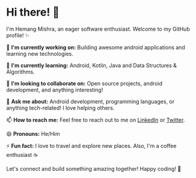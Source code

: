 # Hi there! 👋

I'm Hemang Mishra, an eager software enthusiast. Welcome to my GitHub profile! ✨

🔭 **I'm currently working on:** Building awesome android applications and learning new technologies.

🌱 **I'm currently learning:** Android, Kotlin, Java and Data Structures & Algorithms.

👯 **I'm looking to collaborate on:** Open source projects, android development, and anything interesting!

💬 **Ask me about:** Android development, programming languages, or anything tech-related! I love helping others.

📫 **How to reach me:** Feel free to reach out to me on [LinkedIn](https://www.linkedin.com/in/hemang-mishra-136949235/) or [Twitter](https://twitter.com/HemangMishra10).

😄 **Pronouns:** He/Him

⚡ **Fun fact:** I love to travel and explore new places. Also, I'm a coffee enthusiast ☕️

Let's connect and build something amazing together! Happy coding! 🚀
